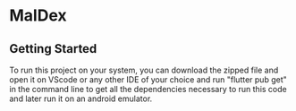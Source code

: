 # MalDex
## Getting Started
To run this project on your system, you can download the zipped file and open it on VScode or any other IDE of your choice and run "flutter pub get" in the command line to get all the dependencies necessary to run this code and later run it on an android emulator.
